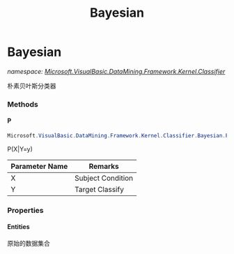 ﻿---
title: Bayesian
---

# Bayesian
_namespace: [Microsoft.VisualBasic.DataMining.Framework.Kernel.Classifier](N-Microsoft.VisualBasic.DataMining.Framework.Kernel.Classifier.html)_

朴素贝叶斯分类器



### Methods

#### P
```csharp
Microsoft.VisualBasic.DataMining.Framework.Kernel.Classifier.Bayesian.P(System.Int32[],System.Int32)
```
P(X|Y=y)

|Parameter Name|Remarks|
|--------------|-------|
|X|Subject Condition|
|Y|Target Classify|



### Properties

#### Entities
原始的数据集合

